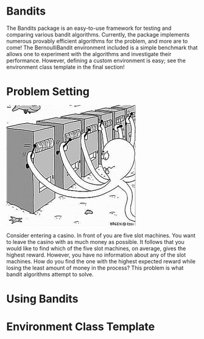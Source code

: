 # Bandits
The Bandits package is an easy-to-use framework for testing and comparing various bandit algorithms. Currently, the package implements numerous provably efficient algorithms for the problem, and more are to come! The BernoulliBandit environment included is a simple benchmark that allows one to experiment with the algorithms and investigate their performance. However, defining a custom environment is easy; see the environment class template in the final section!

# Problem Setting

![Octopus](./images/octopus.png)

Consider entering a casino. In front of you are five slot machines. You want to leave the casino with as much money as possible. It follows that you would like to find which of the five slot machines, on average, gives the highest reward. However, you have no information about any of the slot machines. How do you find the one with the highest expected reward while losing the least amount of money in the process? This problem is what bandit algorithms attempt to solve. 

# Using Bandits

# Environment Class Template
